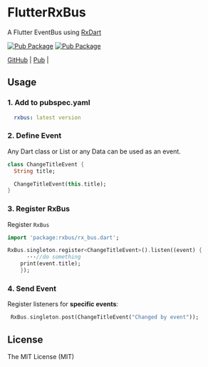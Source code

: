 # FlutterRxBus

A Flutter EventBus using [RxDart](https://pub.dartlang.org/packages/rxdart)


[![Pub Package](https://img.shields.io/badge/RxBus-0.0.1-blue.svg)](https://pub.dartlang.org/packages/event_bus)
[![Pub Package](https://img.shields.io/github/license/huclengyue/FlutterRxBus.svg)](https://pub.dartlang.org/packages/event_bus)

[GitHub](https://github.com/huclengyue/FlutterRxBus) |
[Pub](https://pub.dartlang.org/packages/event_bus) |


## Usage

### 1. Add to pubspec.yaml
```yaml
  rxbus: latest version
```

### 2. Define Event

Any Dart class or List or any Data can be used as an event.

```dart
class ChangeTitleEvent {
  String title;

  ChangeTitleEvent(this.title);
}

```

### 3. Register RxBus

Register `RxBus`

```dart
import 'package:rxbus/rx_bus.dart';

RxBus.singleton.register<ChangeTitleEvent>().listen((event) {
      ···//do something
    print(event.title);
    });
```

### 4. Send Event

Register listeners for **specific events**:

```dart
 RxBus.singleton.post(ChangeTitleEvent("Changed by event"));
```

## License

The MIT License (MIT)
